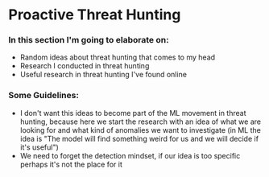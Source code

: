 # Proactive Threat Hunting

### In this section I'm going to elaborate on:
- Random ideas about threat hunting that comes to my head
- Research I conducted in threat hunting
- Useful research in threat hunting I've found online

### Some Guidelines:
- I don't want this ideas to become part of the ML movement in threat hunting, because here we start the research with an idea of what we are looking for and what kind of anomalies we want to investigate (in ML the idea is "The model will find something weird for us and we will decide if it's useful")
- We need to forget the detection mindset, if our idea is too specific perhaps it's not the place for it